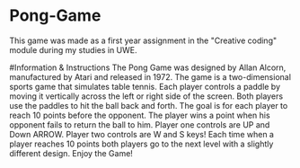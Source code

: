 # Pong-Game

This game was made as a first year assignment in the "Creative coding" module during my studies in UWE.

#Information & Instructions
The Pong Game was designed by Allan Alcorn, manufactured by Atari and released in 1972. The game is a two-dimensional sports game that simulates table tennis. Each player controls a paddle by moving it vertically across the left or right side of the screen. Both players use the paddles to hit the ball back and forth. The goal is for each player to reach 10 points before the opponent. The player wins a point when his opponent fails to return the ball to him. Player one controls are UP and Down ARROW. Player two controls are W and S keys! Each time when a player reaches 10 points both players go to the next level with a slightly different design. Enjoy the Game!
